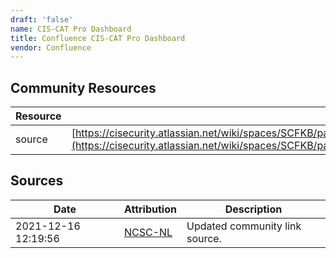 ```yaml
---
draft: 'false'
name: CIS-CAT Pro Dashboard
title: Confluence CIS-CAT Pro Dashboard
vendor: Confluence
---
```



## Community Resources
| Resource | Link |
| --- | --- |
| source | [https://cisecurity.atlassian.net/wiki/spaces/SCFKB/pages/2434301961/CIS+Products+and+Log4j+Vulnerability](https://cisecurity.atlassian.net/wiki/spaces/SCFKB/pages/2434301961/CIS+Products+and+Log4j+Vulnerability) |


## Sources
| Date | Attribution | Description |
| --- | --- | --- |
| 2021-12-16 12:19:56 | [NCSC-NL](https://github.com/NCSC-NL/log4shell/blob/main/software/README.md) | Updated community link source.  |
